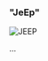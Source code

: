 ### "JeEp"
<img src = "https://tapchibonbanh.com/wp-content/uploads/2022/09/21-5.jpg" alt = "JEEP">

...



